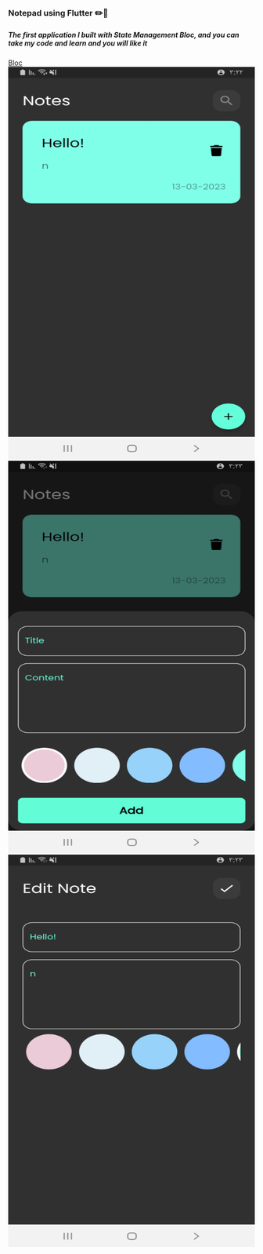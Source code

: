 <h3>Notepad using Flutter ✏️🤩</h3>
<h5>The first application I built with State Management Bloc, and you can take my code and learn and you will like it</h5>
<a href="https://pub.dev/packages/flutter_bloc">Bloc<a/>
<img src="assets/images/screenshot-1678710161103.png" width="800" height="800"/>
<img src="assets/images/screenshot-1678710183353.png" width="800" height="800"/>
<img src="assets/images/screenshot-1678710196268.png" width="800" height="800"/>
